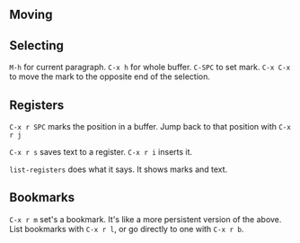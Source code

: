 
## Moving ##

## Selecting ##

`M-h` for current paragraph.
`C-x h` for whole buffer.
`C-SPC` to set mark.
`C-x C-x` to move the mark to the opposite end of the selection.

## Registers ##

`C-x r SPC` marks the position in a buffer. Jump back to that position
with `C-x r j`

`C-x r s` saves text to a register. `C-x r i` inserts it.

`list-registers` does what it says. It shows marks and text.

## Bookmarks ##

`C-x r m` set's a bookmark. It's like a more persistent version of the
above. List bookmarks with `C-x r l`, or go directly to one with 
`C-x r b`.
